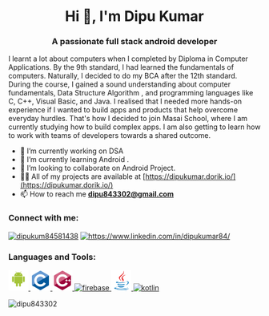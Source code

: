 

<!--
**dipu843302/dipu843302** is a ✨ _special_ ✨ repository because its `README.md` (this file) appears on your GitHub profile.

Here are some ideas to get you started:
|<img src=https://github.com/dipu843302/Tata_1mg/blob/master/Tata%201mg/Login.jpg height="360px" width="1000px"/>|
### Dipu Kumar

- 💬 Ask me about ...
- 📫 How to reach me: ...
- 😄 Pronouns: ...
- ⚡ Fun fact: ...
<img src=https://user-images.githubusercontent.com/86510520/141114782-54c02d59-b6c0-468c-9323-9f1886b0ec8f.jpg
 height="360px" width="1000px"/>





- 🤔 I’m looking for help with porgram.
(https://drive.google.com/drive/folders/1H6WXsgBIVlYnlPxO_eWmIcHSWLAY8W6k?usp=sharing)
- 📄 Know about my experiences [https://drive.google.com/drive/folders/1H6WXsgBIVlYnlPxO_eWmIcHSWLAY8W6k?usp=sharing]
-->
<h1 align="center">Hi 👋, I'm Dipu Kumar</h1>
<h3 align="center">A passionate full stack android developer </h3>

I learnt a lot about computers when I completed by Diploma in Computer Applications. By the 9th standard, I had learned the fundamentals of computers. Naturally, I decided to do my BCA after the 12th standard. During the course, I gained a sound understanding about computer fundamentals, Data Structure Algorithm , and programming languages like C, C++, Visual Basic, and Java.
I realised that I needed more hands-on experience if I wanted to build apps and products that help overcome everyday hurdles. That's how I decided to join Masai School, where I am currently studying how to build complex apps. I am also getting to learn how to work with teams of developers towards a shared outcome.

- 🔭 I’m currently working on DSA
- 🌱 I’m currently learning Android .
- 👯 I’m looking to collaborate on Android Project.
- 👨‍💻 All of my projects are available at [https://dipukumar.dorik.io/](https://dipukumar.dorik.io/)
- 📫 How to reach me **dipu843302@gmail.com**



<h3 align="left">Connect with me:</h3>
<p align="left">
<a href="https://twitter.com/dipukum84581438" target="blank"><img align="center" src="https://raw.githubusercontent.com/rahuldkjain/github-profile-readme-generator/master/src/images/icons/Social/twitter.svg" alt="dipukum84581438" height="30" width="40" /></a>
<a href="https://linkedin.com/in/https://www.linkedin.com/in/dipukumar84/" target="blank"><img align="center" src="https://raw.githubusercontent.com/rahuldkjain/github-profile-readme-generator/master/src/images/icons/Social/linked-in-alt.svg" alt="https://www.linkedin.com/in/dipukumar84/" height="30" width="40" /></a>
</p>

<h3 align="left">Languages and Tools:</h3>
<p align="left"> <a href="https://developer.android.com" target="_blank" rel="noreferrer"> <img src="https://raw.githubusercontent.com/devicons/devicon/master/icons/android/android-original-wordmark.svg" alt="android" width="40" height="40"/> </a> <a href="https://www.cprogramming.com/" target="_blank" rel="noreferrer"> <img src="https://raw.githubusercontent.com/devicons/devicon/master/icons/c/c-original.svg" alt="c" width="40" height="40"/> </a> <a href="https://www.w3schools.com/cpp/" target="_blank" rel="noreferrer"> <img src="https://raw.githubusercontent.com/devicons/devicon/master/icons/cplusplus/cplusplus-original.svg" alt="cplusplus" width="40" height="40"/> </a> <a href="https://firebase.google.com/" target="_blank" rel="noreferrer"> <img src="https://www.vectorlogo.zone/logos/firebase/firebase-icon.svg" alt="firebase" width="40" height="40"/> </a> <a href="https://www.java.com" target="_blank" rel="noreferrer"> <img src="https://raw.githubusercontent.com/devicons/devicon/master/icons/java/java-original.svg" alt="java" width="40" height="40"/> </a> <a href="https://kotlinlang.org" target="_blank" rel="noreferrer"> <img src="https://www.vectorlogo.zone/logos/kotlinlang/kotlinlang-icon.svg" alt="kotlin" width="40" height="40"/> </a> </p>

<p><img align="center" src="https://github-readme-stats.vercel.app/api/top-langs?username=dipu843302&show_icons=true&locale=en&layout=compact" alt="dipu843302" /></p>

